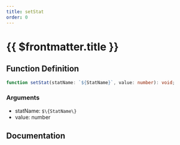 ```yaml
---
title: setStat
order: 0
---
```


# {{ $frontmatter.title }}

## Function Definition

```ts
function setStat(statName: `${StatName}`, value: number): void;
```

### Arguments

* statName: `$\{StatName\}`
* value: number

## Documentation

<!--@include: ./parts/setStat.md-->
